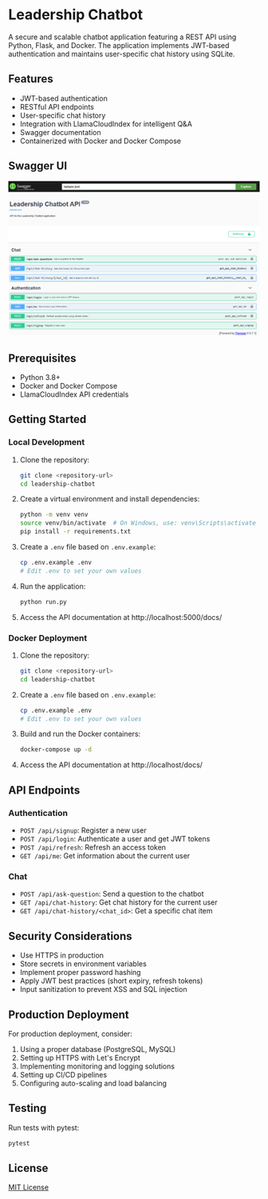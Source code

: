 # Leadership Chatbot

A secure and scalable chatbot application featuring a REST API using Python, Flask, and Docker. The application implements JWT-based authentication and maintains user-specific chat history using SQLite.

## Features

- JWT-based authentication
- RESTful API endpoints
- User-specific chat history
- Integration with LlamaCloudIndex for intelligent Q&A
- Swagger documentation
- Containerized with Docker and Docker Compose

## Swagger UI

![Swagger UI](\screenshot\Leadership-chatbot-api.png)

## Prerequisites

- Python 3.8+
- Docker and Docker Compose
- LlamaCloudIndex API credentials

## Getting Started

### Local Development

1. Clone the repository:
   ```bash
   git clone <repository-url>
   cd leadership-chatbot
   ```

2. Create a virtual environment and install dependencies:
   ```bash
   python -m venv venv
   source venv/bin/activate  # On Windows, use: venv\Scripts\activate
   pip install -r requirements.txt
   ```

3. Create a `.env` file based on `.env.example`:
   ```bash
   cp .env.example .env
   # Edit .env to set your own values
   ```

4. Run the application:
   ```bash
   python run.py
   ```

5. Access the API documentation at http://localhost:5000/docs/

### Docker Deployment

1. Clone the repository:
   ```bash
   git clone <repository-url>
   cd leadership-chatbot
   ```

2. Create a `.env` file based on `.env.example`:
   ```bash
   cp .env.example .env
   # Edit .env to set your own values
   ```

3. Build and run the Docker containers:
   ```bash
   docker-compose up -d
   ```

4. Access the API documentation at http://localhost/docs/

## API Endpoints

### Authentication

- `POST /api/signup`: Register a new user
- `POST /api/login`: Authenticate a user and get JWT tokens
- `POST /api/refresh`: Refresh an access token
- `GET /api/me`: Get information about the current user

### Chat

- `POST /api/ask-question`: Send a question to the chatbot
- `GET /api/chat-history`: Get chat history for the current user
- `GET /api/chat-history/<chat_id>`: Get a specific chat item

## Security Considerations

- Use HTTPS in production
- Store secrets in environment variables
- Implement proper password hashing
- Apply JWT best practices (short expiry, refresh tokens)
- Input sanitization to prevent XSS and SQL injection

## Production Deployment

For production deployment, consider:

1. Using a proper database (PostgreSQL, MySQL)
2. Setting up HTTPS with Let's Encrypt
3. Implementing monitoring and logging solutions
4. Setting up CI/CD pipelines
5. Configuring auto-scaling and load balancing

## Testing

Run tests with pytest:

```bash
pytest
```

## License

[MIT License](LICENSE) 